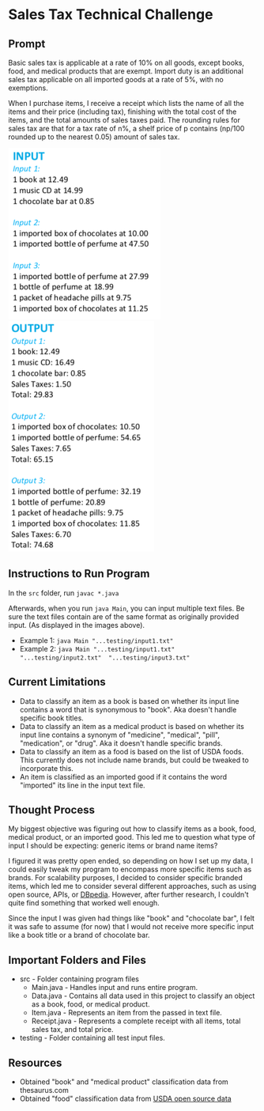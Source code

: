 # Sales Tax Technical Challenge

## Prompt
Basic sales tax is applicable at a rate of 10% on all goods, except books, 
food, and medical products that are exempt. Import duty is an additional 
sales tax applicable on all imported goods at a rate of 5%, with no exemptions.

When I purchase items, I receive a receipt which lists the name of all the 
items and their price (including tax), finishing with the total cost of the 
items, and the total amounts of sales taxes paid. The rounding rules for sales 
tax are that for a tax rate of n%, a shelf price of p contains (np/100 rounded 
up to the nearest 0.05) amount of sales tax.

![alt text](https://github.com/amandate/salestax/blob/master/imgs/input.png)![alt text](https://github.com/amandate/salestax/blob/master/imgs/output.png)

## Instructions to Run Program
In the `src` folder, run `javac *.java`

Afterwards, when you run `java Main`, you can input multiple text files. 
Be sure the text files contain are of the same format as originally provided input.
(As displayed in the images above).
* Example 1: `java Main "...testing/input1.txt"`
* Example 2: `java Main "...testing/input1.txt" "...testing/input2.txt" 
"...testing/input3.txt"`

## Current Limitations
* Data to classify an item as a book is based on whether its input line contains 
a word that is synonymous to "book". Aka doesn't handle specific book titles.
* Data to classify an item as a medical product is based on whether its input 
line contains a synonym of "medicine", "medical", "pill", "medication", or "drug". 
Aka it doesn't handle specific brands.
* Data to classify an item as a food is based on the list of USDA foods. This 
currently does not include name brands, but could be tweaked to incorporate this. 
* An item is classified as an imported good if it contains the word "imported" its 
line in the input text file.

## Thought Process
My biggest objective was figuring out how to classify items as a book, food, 
medical product, or an imported good. This led me to question what type of
input I should be expecting: generic items or brand name items? 

I figured it was pretty open ended, so depending on how I set up my data, I 
could easily tweak my program to encompass more specific items such as brands. 
For scalability purposes, I decided to consider specific branded items, which 
led me to consider several different approaches, such as using open source, 
APIs, or [DBpedia](https://wiki.dbpedia.org/about). However, after further 
research, I couldn't quite find something that worked well enough.

Since the input I was given had things like "book" and "chocolate bar", I felt it
was safe to assume (for now) that I would not receive more specific input like
a book title or a brand of chocolate bar. 

## Important Folders and Files
* src - Folder containing program files
	* Main.java - Handles input and runs entire program.
	* Data.java - Contains all data used in this project to classify an object 
	as a book, food, or medical product.
	* Item.java - Represents an item from the passed in text file.
	* Receipt.java - Represents a complete receipt with all items, total sales 
	tax, and total price.
* testing - Folder containing all test input files.

## Resources
* Obtained "book" and "medical product" classification data from thesaurus.com
* Obtained "food" classification data from [USDA open source data](https://www.ars.usda.gov/ARSUserFiles/80400525/Data/SR27/asc/FOOD_DES.txt)

